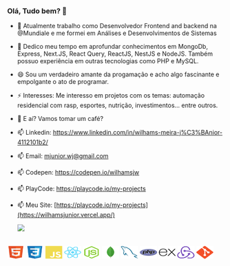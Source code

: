### Olá, Tudo bem? 👋 
- 🔭 Atualmente trabalho como Desenvolvedor Frontend and backend na @Mundiale e me formei em Análises e Desenvolvimentos de Sistemas
- 👯  Dedico meu tempo em aprofundar conhecimentos em MongoDb, Express, Next.JS, React Query, ReactJS, NestJS e NodeJS.
Também possuo experiência em outras tecnologias como PHP e MySQL.
- 😄 Sou um verdadeiro amante da progamação e acho algo fascinante e empolgante o ato de programar.
- ⚡ Interesses: Me interesso em projetos com os temas: automação residencial com rasp, esportes, nutrição, investimentos... entre outros.
- 🌱 E aí? Vamos tomar um café?

- 📫 Linkedin: https://www.linkedin.com/in/wilhams-meira-j%C3%BAnior-4112101b2/
- 📫 Email: mjunior.wj@gmail.com
- 📫 Codepen: https://codepen.io/wilhamsjw
- 📫 PlayCode: https://playcode.io/my-projects
- 📫 Meu Site: [https://playcode.io/my-projects](https://wilhamsjunior.vercel.app/)

  <!-- <img height="180em" src="https://github-readme-stats.vercel.app/api?username=wilhamsJW&show_icons=true&theme=radical&include_all_commits=true&count_private=true"/> -->

  <img height="180em" src="https://github-readme-stats.vercel.app/api/top-langs/?username=wilhamsJW&layout=compact&langs_count=7&theme=radical"/>

<!-- Ícones de Html, Css, JS e react -->
<div style="display: inline_block"><br>
    <img align="center" alt="HTML" height="30" width="40" src="https://raw.githubusercontent.com/devicons/devicon/master/icons/html5/html5-original.svg">
    <img align="center" alt="CSS" height="30" width="40" src="https://raw.githubusercontent.com/devicons/devicon/master/icons/css3/css3-original.svg">
  <img align="center" alt="JavaScript" height="30" width="40" src="https://raw.githubusercontent.com/devicons/devicon/master/icons/javascript/javascript-plain.svg">
    <img align="center" alt="React" height="30" width="40" src="https://raw.githubusercontent.com/devicons/devicon/master/icons/react/react-original.svg">
      <img align="center" alt="React" height="30" width="40" src="https://raw.githubusercontent.com/devicons/devicon/master/icons/nodejs/nodejs-original.svg">
        <img align="center" alt="React" height="30" width="40" src="https://raw.githubusercontent.com/devicons/devicon/master/icons/mongodb/mongodb-original.svg">
          <img align="center" alt="React" height="30" width="40" src="https://raw.githubusercontent.com/devicons/devicon/master/icons/mysql/mysql-original.svg">
           <img align="center" alt="React" height="30" width="40" src="https://raw.githubusercontent.com/devicons/devicon/master/icons/php/php-original.svg">
       <img align="center" alt="React" height="30" width="40" src="https://raw.githubusercontent.com/devicons/devicon/master/icons/express/express-original.svg">
   <img align="center" alt="React" height="30" width="40" src="https://raw.githubusercontent.com/devicons/devicon/master/icons/redux/redux-original.svg">
  <img align="center" alt="React" height="30" width="40" src="https://raw.githubusercontent.com/devicons/devicon/master/icons/git/git-original.svg">

  

<!--
**wilhamsJW/wilhamsJW** is a ✨ _special_ ✨ repository because its `README.md` (this file) appears on your GitHub profile.

Here are some ideas to get you started:

- 🔭 I’m currently working on ...
- 🌱 I’m currently learning ...
- 👯 I’m looking to collaborate on ...
- 🤔 I’m looking for help with ...
- 💬 Ask me about ...
- 📫 How to reach me: ...
- 😄 Pronouns: ...
- ⚡ Fun fact: ...
-->
